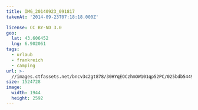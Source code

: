 ```yaml
---
title: IMG_20140923_091817
takenAt: '2014-09-23T07:18:18.000Z'

license: CC BY-ND 3.0
geo:
  lat: 43.606452
  lng: 6.902061
tags:
  - urlaub
  - frankreich
  - camping
url: >-
  //images.ctfassets.net/bncv3c2gt878/30HYqEOCzhmOW101qp52PC/025bdb54493c56c19859aed3e5178b3a/img_20140923_091817_28031339670_o
size: 1524728
image:
  width: 1944
  height: 2592
---
```

